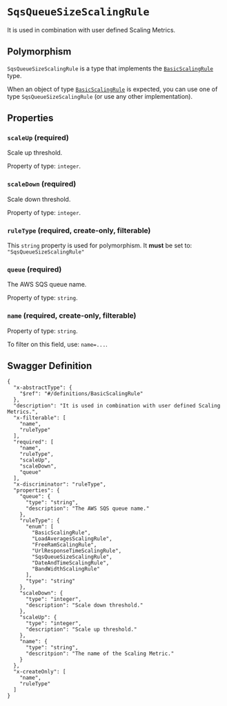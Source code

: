 # `SqsQueueSizeScalingRule` #

It is used in combination with user defined Scaling Metrics.

## Polymorphism ##

`SqsQueueSizeScalingRule` is a type that implements the [`BasicScalingRule`](./../definitions/BasicScalingRule.mkd) type.

When an object of type [`BasicScalingRule`](./../definitions/BasicScalingRule.mkd) is expected, you can use one of type `SqsQueueSizeScalingRule`
(or use any other implementation).




## Properties ##

### `scaleUp` (required) ###

Scale up threshold.


Property of type: `integer`.




### `scaleDown` (required) ###

Scale down threshold.


Property of type: `integer`.




### `ruleType` (required, create-only, filterable) ###




This `string` property is used for polymorphism. It **must** be set to: `"SqsQueueSizeScalingRule"`


### `queue` (required) ###

The AWS SQS queue name.


Property of type: `string`.




### `name` (required, create-only, filterable) ###




Property of type: `string`.


To filter on this field, use: `name=...`.





## Swagger Definition ##

    {
      "x-abstractType": {
        "$ref": "#/definitions/BasicScalingRule"
      }, 
      "description": "It is used in combination with user defined Scaling Metrics.", 
      "x-filterable": [
        "name", 
        "ruleType"
      ], 
      "required": [
        "name", 
        "ruleType", 
        "scaleUp", 
        "scaleDown", 
        "queue"
      ], 
      "x-discriminator": "ruleType", 
      "properties": {
        "queue": {
          "type": "string", 
          "description": "The AWS SQS queue name."
        }, 
        "ruleType": {
          "enum": [
            "BasicScalingRule", 
            "LoadAveragesScalingRule", 
            "FreeRamScalingRule", 
            "UrlResponseTimeScalingRule", 
            "SqsQueueSizeScalingRule", 
            "DateAndTimeScalingRule", 
            "BandWidthScalingRule"
          ], 
          "type": "string"
        }, 
        "scaleDown": {
          "type": "integer", 
          "description": "Scale down threshold."
        }, 
        "scaleUp": {
          "type": "integer", 
          "description": "Scale up threshold."
        }, 
        "name": {
          "type": "string", 
          "descritpion": "The name of the Scaling Metric."
        }
      }, 
      "x-createOnly": [
        "name", 
        "ruleType"
      ]
    }
